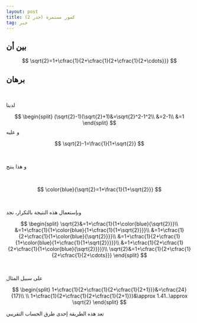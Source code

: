 ```yaml
---
layout: post
title: كسور مستمرة (جذر 2)
tag: جبر
---
```





## بين أن

$$
\sqrt{2}=1+\cfrac{1}{2+\cfrac{1}{2+\cfrac{1}{2+\cdots}}}
$$


## برهان



<br>

لدينا

$$
\begin{split}
(\sqrt{2}-1)(\sqrt{2}+1)&=\sqrt{2}^2-1^2\\
&=2-1\\
&=1
\end{split}
$$
 و عليه
<br>

$$
\sqrt{2}-1=\frac{1}{1+\sqrt{2}}
$$

<br>

و هذا ينتج

<br>

$$
\color{blue}{\sqrt{2}=1+\frac{1}{1+\sqrt{2}}}
$$

<br>

وبإستعمال هذه النتيجة بالتكرار، نجد

$$
\begin{split}
\sqrt{2}&=1+\cfrac{1}{1+\color{blue}{\sqrt{2}}}\\
&=1+\cfrac{1}{1+\color{blue}{1+\cfrac{1}{1+\sqrt{2}}}}\\
&=1+\cfrac{1}{2+\cfrac{1}{1+\color{blue}{\sqrt{2}}}}\\
&=1+\cfrac{1}{2+\cfrac{1}{1+\color{blue}{1+\cfrac{1}{1+\sqrt{2}}}}}\\
&=1+\cfrac{1}{2+\cfrac{1}{2+\cfrac{1}{1+\color{blue}{\sqrt{2}}}}}\\
\sqrt{2}&=1+\cfrac{1}{2+\cfrac{1}{2+\cfrac{1}{2+\cdots}}}
\end{split}
$$

<br>

على سبيل المثال

$$
\begin{split}
1+\cfrac{1}{2+\cfrac{1}{2+\cfrac{1}{2+1}}}&=\cfrac{24}{17}\\ \\
1+\cfrac{1}{2+\cfrac{1}{2+\cfrac{1}{2+1}}}&\approx 1.41..\approx \sqrt{2}
\end{split}
$$

تعد هذه الطريقة إحدى طرق الحساب التقريبي






